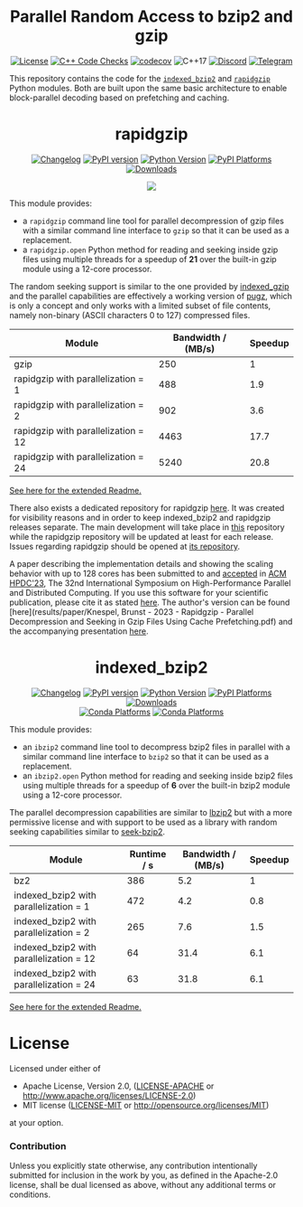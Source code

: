<div align="center">

# Parallel Random Access to bzip2 and gzip

[![License](https://img.shields.io/badge/license-MIT-blue.svg)](http://opensource.org/licenses/MIT)
[![C++ Code Checks](https://github.com/mxmlnkn/indexed_bzip2/actions/workflows/test-cpp.yml/badge.svg)](https://github.com/mxmlnkn/indexed_bzip2/actions/workflows/test-cpp.yml)
[![codecov](https://codecov.io/gh/mxmlnkn/indexed_bzip2/branch/master/graph/badge.svg?token=94ZD4UTZQW)](https://codecov.io/gh/mxmlnkn/indexed_bzip2)
![C++17](https://img.shields.io/badge/C++-17-blue.svg)
[![Discord](https://img.shields.io/discord/783411320354766878?label=discord)](https://discord.gg/Wra6t6akh2)
[![Telegram](https://img.shields.io/badge/Chat-Telegram-%2330A3E6)](https://t.me/joinchat/FUdXxkXIv6c4Ib8bgaSxNg)

</div>

This repository contains the code for the [`indexed_bzip2`](python/indexed_bzip2) and [`rapidgzip`](python/rapidgzip) Python modules.
Both are built upon the same basic architecture to enable block-parallel decoding based on prefetching and caching.

<div align="center">

# rapidgzip

[![Changelog](https://img.shields.io/badge/Changelog-Markdown-blue)](https://github.com/mxmlnkn/indexed_bzip2/blob/master/python/rapidgzip/CHANGELOG.md)
[![PyPI version](https://badge.fury.io/py/rapidgzip.svg)](https://badge.fury.io/py/rapidgzip)
[![Python Version](https://img.shields.io/pypi/pyversions/rapidgzip)](https://pypi.org/project/rapidgzip/)
[![PyPI Platforms](https://img.shields.io/badge/pypi-linux%20%7C%20macOS%20%7C%20Windows-brightgreen)](https://pypi.org/project/rapidgzip/)
[![Downloads](https://static.pepy.tech/badge/rapidgzip/month)](https://pepy.tech/project/rapidgzip)

![](https://raw.githubusercontent.com/mxmlnkn/indexed_bzip2/master/results/asciinema/rapidgzip-comparison.gif)

</div>

This module provides: 
 - a `rapidgzip` command line tool for parallel decompression of gzip files with a similar command line interface to `gzip` so that it can be used as a replacement.
 - a `rapidgzip.open` Python method for reading and seeking inside gzip files using multiple threads for a speedup of **21** over the built-in gzip module using a 12-core processor.

The random seeking support is similar to the one provided by [indexed_gzip](https://github.com/pauldmccarthy/indexed_gzip) and the parallel capabilities are effectively a working version of [pugz](https://github.com/Piezoid/pugz), which is only a concept and only works with a limited subset of file contents, namely non-binary (ASCII characters 0 to 127) compressed files.

| Module                              | Bandwidth / (MB/s) | Speedup |
|-------------------------------------|--------------------|---------|
| gzip                                |  250               |  1      |
| rapidgzip with parallelization = 1  |  488               |  1.9    |
| rapidgzip with parallelization = 2  |  902               |  3.6    |
| rapidgzip with parallelization = 12 | 4463               | 17.7    |
| rapidgzip with parallelization = 24 | 5240               | 20.8    |

[See here for the extended Readme.](python/rapidgzip)

There also exists a dedicated repository for rapidgzip [here](https://github.com/mxmlnkn/rapidgzip).
It was created for visibility reasons and in order to keep indexed_bzip2 and rapidgzip releases separate.
The main development will take place in [this](https://github.com/mxmlnkn/indexed_bzip2) repository while the rapidgzip repository will be updated at least for each release.
Issues regarding rapidgzip should be opened at [its repository](https://github.com/mxmlnkn/rapidgzip/issues).

A paper describing the implementation details and showing the scaling behavior with up to 128 cores has been submitted to and [accepted](https://www.hpdc.org/2023/program/technical-sessions/) in [ACM HPDC'23](https://www.hpdc.org/2023/), The 32nd International Symposium on High-Performance Parallel and Distributed Computing.
If you use this software for your scientific publication, please cite it as stated [here](python/rapidgzip#citation).
The author's version can be found [here](results/paper/Knespel, Brunst - 2023 - Rapidgzip - Parallel Decompression and Seeking in Gzip Files Using Cache Prefetching.pdf) and the accompanying presentation [here](results/Presentation-2023-06-22.pdf).


<div align="center">

# indexed_bzip2

[![Changelog](https://img.shields.io/badge/Changelog-Markdown-blue)](https://github.com/mxmlnkn/indexed_bzip2/blob/master/python/indexed_bzip2/CHANGELOG.md)
[![PyPI version](https://badge.fury.io/py/indexed-bzip2.svg)](https://badge.fury.io/py/indexed-bzip2)
[![Python Version](https://img.shields.io/pypi/pyversions/indexed_bzip2)](https://pypi.org/project/indexed-bzip2/)
[![PyPI Platforms](https://img.shields.io/badge/pypi-linux%20%7C%20macOS%20%7C%20Windows-brightgreen)](https://pypi.org/project/indexed-bzip2/)
[![Downloads](https://static.pepy.tech/badge/indexed-bzip2/month)](https://pepy.tech/project/indexed-bzip2)
<br>
[![Conda Platforms](https://img.shields.io/conda/v/conda-forge/indexed_bzip2?color=brightgreen)](https://anaconda.org/conda-forge/indexed_bzip2)
[![Conda Platforms](https://img.shields.io/conda/pn/conda-forge/indexed_bzip2?color=brightgreen)](https://anaconda.org/conda-forge/indexed_bzip2)

</div>

This module provides:
  - an `ibzip2` command line tool to decompress bzip2 files in parallel with a similar command line interface to `bzip2` so that it can be used as a replacement.
  - an `ibzip2.open` Python method for reading and seeking inside bzip2 files using multiple threads for a speedup of **6** over the built-in bzip2 module using a 12-core processor.

The parallel decompression capabilities are similar to [lbzip2](https://lbzip2.org/) but with a more permissive license and with support to be used as a library with random seeking capabilities similar to [seek-bzip2](https://github.com/galaxyproject/seek-bzip2).

| Module                                  | Runtime / s | Bandwidth / (MB/s) | Speedup |
|-----------------------------------------|-------------|--------------------|---------|
| bz2                                     | 386         |  5.2               | 1       |
| indexed_bzip2 with parallelization = 1  | 472         |  4.2               | 0.8     |
| indexed_bzip2 with parallelization = 2  | 265         |  7.6               | 1.5     |
| indexed_bzip2 with parallelization = 12 |  64         | 31.4               | 6.1     |
| indexed_bzip2 with parallelization = 24 |  63         | 31.8               | 6.1     |

[See here for the extended Readme.](python/indexed_bzip2)


# License

Licensed under either of

 * Apache License, Version 2.0, ([LICENSE-APACHE](LICENSE-APACHE) or http://www.apache.org/licenses/LICENSE-2.0)
 * MIT license ([LICENSE-MIT](LICENSE-MIT) or http://opensource.org/licenses/MIT)

at your option.

### Contribution

Unless you explicitly state otherwise, any contribution intentionally submitted
for inclusion in the work by you, as defined in the Apache-2.0 license, shall be dual licensed as above, without any
additional terms or conditions.
